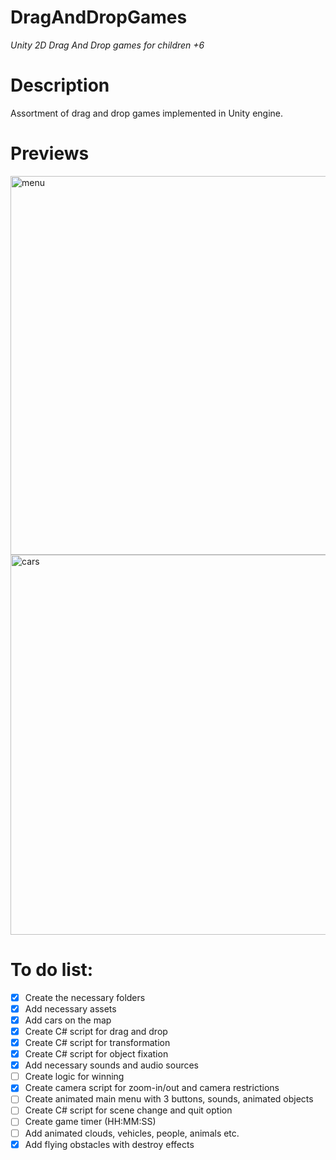 # DragAndDropGames
_Unity 2D Drag And Drop games for children +6_

# Description
Assortment of drag and drop games implemented in Unity engine.

# Previews

<img width="1100" height="606" alt="menu" src="https://github.com/user-attachments/assets/7d5673c8-b705-4e80-ae64-0731d0bd0d93" />

<img width="1091" height="608" alt="cars" src="https://github.com/user-attachments/assets/92116e55-9b09-4cde-b2ea-4f74dde9a1f7" />


# **To do list:**
- [x] Create the necessary folders 
- [x] Add necessary assets 
- [x] Add cars on the map
- [x] Create C# script for drag and drop
- [x] Create C# script for transformation
- [x] Create C# script for object fixation
- [x] Add necessary sounds and audio sources
- [ ] Create logic for winning
- [x] Create camera script for zoom-in/out and camera restrictions
- [ ] Create animated main menu with 3 buttons, sounds, animated objects
- [ ] Create C# script for scene change and quit option
- [ ] Create game timer (HH:MM:SS)
- [ ] Add animated clouds, vehicles, people, animals etc.
- [x] Add flying obstacles with destroy effects
